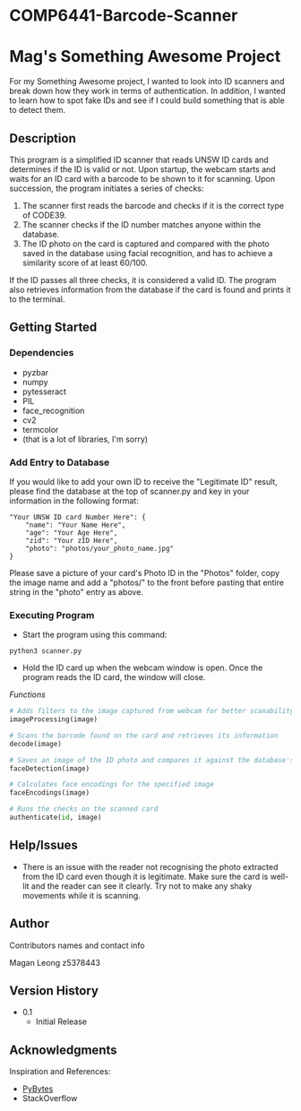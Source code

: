 # COMP6441-Barcode-Scanner
# Mag's Something Awesome Project

For my Something Awesome project, I wanted to look into ID scanners and break down how they work in terms of authentication. In addition, I wanted to learn how to spot fake IDs and see if I could build something that is able to detect them.

## Description

This program is a simplified ID scanner that reads UNSW ID cards and determines if the ID is valid or not. Upon startup, the webcam starts and waits for an ID card with a barcode to be shown to it for scanning. Upon succession, the program initiates a series of checks:

1. The scanner first reads the barcode and checks if it is the correct type of CODE39.
2. The scanner checks if the ID number matches anyone within the database.
3. The ID photo on the card is captured and compared with the photo saved in the database using facial recognition, and has to achieve a similarity score of at least 60/100.

If the ID passes all three checks, it is considered a valid ID. The program also retrieves information from the database if the card is found and prints it to the terminal.

## Getting Started

### Dependencies

* pyzbar
* numpy
* pytesseract
* PIL
* face_recognition
* cv2
* termcolor
* (that is a lot of libraries, I'm sorry)

### Add Entry to Database
If you would like to add your own ID to receive the "Legitimate ID" result, please find the database at the top of scanner.py and key in your information in the following format:

    "Your UNSW ID card Number Here": {
        "name": "Your Name Here",
        "age": "Your Age Here",
        "zid": "Your zID Here",
        "photo": "photos/your_photo_name.jpg"
    }

Please save a picture of your card's Photo ID in the "Photos" folder, copy the image name and add a "photos/" to the front before pasting that entire string in the "photo" entry as above.

### Executing Program

* Start the program using this command:
```
python3 scanner.py
```
* Hold the ID card up when the webcam window is open. Once the program reads the ID card, the window will close.

*Functions*
```python
# Adds filters to the image captured from webcam for better scanability
imageProcessing(image)

# Scans the barcode found on the card and retrieves its information
decode(image)

# Saves an image of the ID photo and compares it against the database's version
faceDetection(image)

# Calculates face encodings for the specified image
faceEncodings(image)

# Runs the checks on the scanned card
authenticate(id, image)
```


## Help/Issues

* There is an issue with the reader not recognising the photo extracted from the ID card even though it is legitimate. Make sure the card is well-lit and the reader can see it clearly. Try not to make any shaky movements while it is scanning.

## Author

Contributors names and contact info

Magan Leong
z5378443

## Version History

* 0.1
    * Initial Release

## Acknowledgments

Inspiration and References:
* [PyBytes](https://pybit.es/articles/facial-recognition-with-python/)
* StackOverflow